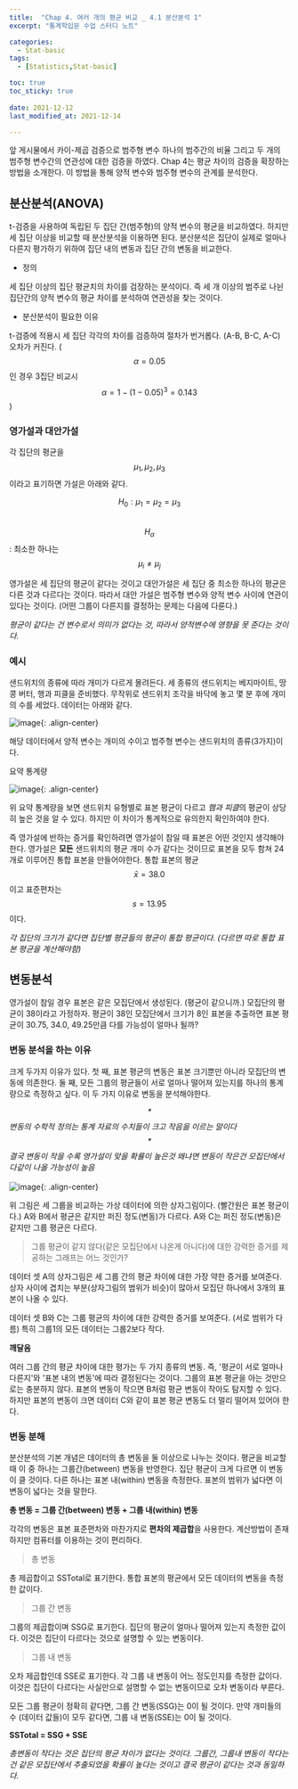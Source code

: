 ```yaml
---
title:  "Chap 4. 여러 개의 평균 비교 _ 4.1 분산분석 1" 
excerpt: "통계학입문 수업 스터디 노트"

categories:
  - Stat-basic
tags:
  - [Statistics,Stat-basic]

toc: true
toc_sticky: true
 
date: 2021-12-12
last_modified_at: 2021-12-14

---
```


앞 게시물에서 카이-제곱 검증으로 범주형 변수 하나의 범주간의 비율 그리고 두 개의 범주형 변수간의 연관성에 대한 검증을 하였다. Chap 4는 평균 차이의 검증을 확장하는 방법을 소개한다. 이 방법을 통해 양적 변수와 범주형 변수의 관계를 분석한다. 

## 분산분석(ANOVA)

t-검증을 사용하여 독립된 두 집단 간(범주형)의 양적 변수의 평균을 비교하였다. 하지만 세 집단 이상을 비교할 때 분산분석을 이용하면 된다. 분산분석은 집단이 실제로 얼마나 다른지 평가하기 위하여 집단 내의 변동과 집단 간의 변동을 비교한다. 

* 정의 

세 집단 이상의 집단 평균치의 차이를 검장하는 분석이다. 즉 세 개 이상의 범주로 나뉜 집단간의 양적 변수의 평균 차이를 분석하여 연관성을 찾는 것이다. 

* 분산분석이 필요한 이유 

t-검증에 적용시 세 집단 각각의 차이를 검증하여 절차가 번거롭다. (A-B, B-C, A-C) 오차가 커진다. ($$\alpha = 0.05$$인 경우 3집단 비교시 $$\alpha = 1-(1-0.05)^3 = 0.143$$)

### 영가설과 대안가설

각 집단의 평균을 $$\mu_1, \mu_2, \mu_3$$이라고 표기하면 가설은 아래와 같다. 

$$H_0 : \mu_1 = \mu_2 = \mu_3$$  
$$H_\alpha$$ : 최소한 하나는 $$\mu_i \neq \mu_j$$

영가설은 세 집단의 평균이 같다는 것이고 대안가설은 세 집단 중 최소한 하나의 평균은 다른 것과 다르다는 것이다. 따라서 대안 가설은 범주형 변수와 양적 변수 사이에 연관이 있다는 것이다.  (어떤 그룹이 다른지를 결정하는 문제는 다음에 다룬다.)

*평균이 같다는 건 변수로서 의미가 없다는 것, 따라서 양적변수에 영향을 못 준다는 것이다.*

### 예시 

샌드위치의 종류에 따라 개미가 다르게 몰려든다. 세 종류의 샌드위치는 베지마이트, 땅콩 버터, 행과 피클을 준비했다. 무작위로 샌드위치 조각을 바닥에 놓고 몇 분 후에 개미의 수를 세었다. 데이터는 아래와 같다. 

![image](https://user-images.githubusercontent.com/67791317/145714026-b5701e71-72d7-46d0-b6ee-d20f54000373.png){: .align-center}

해당 데이터에서 양적 변수는 개미의 수이고 범주형 변수는 샌드위치의 종류(3가지)이다.

요약 통계량

![image](https://user-images.githubusercontent.com/67791317/145719745-ec05a144-23fe-45e0-b1f0-437271b7315e.png){: .align-center}

위 요약 통계량을 보면 샌드위치 유형별로 표본 평균이 다르고 *햄과 피클*의 평균이 상당히 높은 것을 알 수 있다. 하지만 이 차이가 통계적으로 유의한지 확인하여야 한다. 

즉 영가설에 반하는 증거를 확인하려면 영가설이 참일 때 표본은 어떤 것인지 생각해야한다. 영가설은 **모든** 샌드위치의 평균 개미 수가 같다는 것이므로 표본을 모두 함쳐 24개로 이루어진 통합 표본을 만들어야한다. 통합 표본의 평균 $$\bar x = 38.0$$이고 표준편차는 $$s = 13.95$$이다. 

*각 집단의 크기가 같다면 집단별 평균들의 평균이 통합 평균이다. (다르면 따로 통합 표본 평균을 계산해야함)*

## 변동분석 

영가설이 참일 경우 표본은 같은 모집단에서 생성된다. (평균이 같으니까.) 모집단의 평균이 38이라고 가정하자. 평균이 38인 모집단에서 크기가 8인 표본을 추출하면 표본 평균이 30.75, 34.0, 49.25만큼 다를 가능성이 얼마나 될까?

### 변동 분석을 하는 이유 

크게 두가지 이유가 있다. 첫 째, 표본 평균의 변동은 표본 크기뿐만 아니라 모집단의 변동에 의존한다. 둘 째, 모든 그룹의 평균들이 서로 얼마나 떨어져 있는지를 하나의 통계량으로 측정하고 싶다. 이 두 가지 이유로 변동을 분석해야한다. 

*$$*$$변동의 수학적 정의는 통계 자료의 수치들이 크고 작음을 이르는 말이다*  
*$$*$$결국 변동이 작을 수록 영가설이 맞을 확률이 높은것 왜냐면 변동이 작은건 모집단에서 다같이 나올 가능성이 높음*
\
\
![image](https://user-images.githubusercontent.com/67791317/145721140-39f8d7be-9645-419d-8928-99c22265239e.png){: .align-center}

위 그림은 세 그룹을 비교하는 가상 데이터에 의한 상자그림이다. (빨간원은 표본 평균이다.) A와 B에서 평균은 같지만 퍼진 정도(변동)가 다르다. A와 C는 퍼진 정도(변동)은 같지만 그룹 평균은 다르다. 

> 그룹 평균이 같지 않다(같은 모집단에서 나온게 아니다)에 대한 강력한 증거를 제공하는 그래프는 어느 것인가?

데이터 셋 A의 상자그림은 세 그룹 간의 평균 차이에 대한 가장 약한 증거를 보여준다.  
상자 사이에 겹치는 부분(상자그림의 범위가 비슷)이 많아서 모집단 하나에서 3개의 표본이 나올 수 있다. 

데이터 셋 B와 C는 그룹 평균의 차이에 대한 강력한 증거를 보여준다. (서로 범위가 다름) 특히 그룹1의 모든 데이터는 그룹2보다 작다. 

**깨달음**

여러 그룹 간의 평균 차이에 대한 평가는 두 가지 종류의 변동. 즉, '평균이 서로 얼마나 다른지'와 '표본 내의 변동'에 따라 결정된다는 것이다. 그룹의 표본 평균을 아는 것만으로는 충분하지 않다. 표본의 변동이 작으면 B처럼 평균 변동이 작아도 탐지할 수 있다. 하지만 표본의 변동이 크면 데이터 C와 같이 표본 평균 변동도 더 멀리 떨어져 있어야 한다. 

### 변동 분해 

분산분석의 기본 개념은 데이터의 총 변동을 둘 이상으로 나누는 것이다. 평균을 비교할 때 이 중 하나는 그룹간(between) 변동을 반영한다. 집단 평균이 크게 다르면 이 변동이 클 것이다. 다른 하나는 표본 내(within) 변동을 측정한다. 표본의 범위가 넓다면 이 변동이 넓다는 것을 말한다. 

**총 변동 = 그룹 간(between) 변동 + 그룹 내(within) 변동**

각각의 변동은 표본 표준편차와 마찬가지로 **편차의 제곱합**을 사용한다. 계산방법이 존재하지만 컴퓨터를 이용하는 것이 편리하다. 

> 총 변동 

총 제곱합이고 SSTotal로 표기한다. 통합 표본의 평균에서 모든 데이터의 변동을 측정한 값이다. 

> 그룹 간 변동

그룹의 제곱합이며 SSG로 표기한다. 집단의 평균이 얼마나 떨어져 있는지 측정한 값이다. 이것은 집단이 다르다는 것으로 설명할 수 있는 변동이다.

> 그룹 내 변동 

오차 제곱합인데 SSE로 표기한다. 각 그룹 내 변동이 어느 정도인지를 측정한 값이다. 이것은 집단이 다르다는 사실만으로 설명할 수 없는 변동이므로 오차 변동이라 부른다. 

모든 그룹 평균이 정확히 같다면, 그룹 간 변동(SSG)는 0이 될 것이다. 만약 개미들의 수 (데이터 값들)이 모두 같다면, 그룹 내 변동(SSE)는 0이 될 것이다. 

**SSTotal = SSG + SSE**

*총변동이 작다는 것은 집단의 평균 차이가 없다는 것이다. 그룹간, 그룹내 변동이 작다는 건 같은 모집단에서 추출되었을 확률이 높다는 것이고 결국 평균이 같다는 것과 동일하다.*

